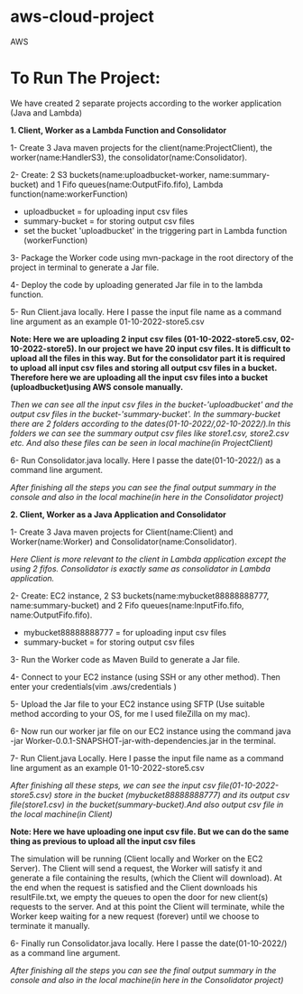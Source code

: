 # aws-cloud-project
AWS


# To Run The Project:

We have created 2 separate projects according to the worker application (Java and Lambda)

 
**1. Client, Worker as a Lambda Function and Consolidator**

1- Create 3 Java maven projects for the client(name:ProjectClient), the worker(name:HandlerS3), the consolidator(name:Consolidator).

2- Create: 2 S3 buckets(name:uploadbucket-worker, name:summary-bucket) and 1 Fifo queues(name:OutputFifo.fifo), Lambda function(name:workerFunction)
* uploadbucket =  for uploading input csv files
* summary-bucket = for storing output csv files
* set the bucket 'uploadbucket' in the triggering part in Lambda function (workerFunction)

3- Package the Worker code using mvn-package in the root directory of the project in terminal to generate a Jar file.

4- Deploy the code by uploading generated Jar file in to the lambda function.

5- Run Client.java locally. Here I passe the input file name as a command line argument as an example 01-10-2022-store5.csv

**Note: Here we are uploading 2 input csv files (01-10-2022-store5.csv, 02-10-2022-store5). In our project we have 20 input csv files. It is difficult to upload all the files in this way. But for the consolidator part it is required to upload all input csv files and storing all output csv files in a bucket. Therefore here we are uploading all the input csv files into a bucket (uploadbucket)using AWS console manually.**

*Then we can see all the input csv files in the bucket-'uploadbucket' and the output csv files in the bucket-'summary-bucket'. In the summary-bucket there are 2 folders according to the dates(01-10-2022/,02-10-2022/).In this folders we can see the summary output csv files like store1.csv, store2.csv etc. And also these files can be  seen in local machine(in ProjectClient)*

6- Run Consolidator.java locally. Here I passe the date(01-10-2022/) as a command line argument.

*After finishing all the steps you can see the final output summary in the console and also in the local machine(in here in the Consolidator project)*

**2. Client, Worker as a Java Application  and Consolidator**

1- Create 3 Java maven projects for Client(name:Client) and Worker(name:Worker) and Consolidator(name:Consolidator).

*Here Client is more relevant to the client in Lambda application except the using 2 fifos. Consolidator is exactly same as consolidator in Lambda application.*

2- Create: EC2 instance, 2 S3 buckets(name:mybucket88888888777, name:summary-bucket) and 2 Fifo queues(name:InputFifo.fifo, name:OutputFifo.fifo).
* mybucket88888888777 =  for uploading input csv files
* summary-bucket = for storing output csv files

3- Run the Worker code as Maven Build to generate a Jar file.

4- Connect to your EC2 instance (using SSH or any other method). Then enter your credentials(vim .aws/credentials )

5- Upload the Jar file to your EC2 instance using SFTP (Use suitable method according to your OS, for me I used fileZilla on my mac).

6- Now run our worker jar file on our EC2 instance using the command java -jar Worker-0.0.1-SNAPSHOT-jar-with-dependencies.jar in the terminal.

7- Run Client.java Locally. Here I passe the input file name as a command line argument as an example 01-10-2022-store5.csv

*After finishing all these steps, we can see the input csv file(01-10-2022-store5.csv) store in the bucket (mybucket88888888777) and its output csv file(store1.csv) in the bucket(summary-bucket).And also output csv file in the local machine(in Client)*

**Note: Here we have uploading one input csv file. But we can do the same thing as previous to upload all the input csv files**

The simulation will be running (Client locally and Worker on the EC2 Server).
The Client will send a request, the Worker will satisfy it and generate a file containing the results, (which the Client will download).
At the end when the request is satisfied and the Client downloads his resultFile.txt, we empty the queues to open the door for new client(s) requests to the server.
And at this point the Client will terminate, while the Worker keep waiting for a new request (forever) until we choose to terminate it manually.

6- Finally run Consolidator.java locally. Here I passe the date(01-10-2022/) as a command line argument.

*After finishing all the steps you can see the final output summary in the console and also in the local machine(in here in the Consolidator project)*
